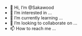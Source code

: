 - 👋 Hi, I’m @Sakawood
- 👀 I’m interested in ...
- 🌱 I’m currently learning ...
- 💞️ I’m looking to collaborate on ...
- 📫 How to reach me ...

<!---
Sakawood/Sakawood is a ✨ special ✨ repository because its `README.md` (this file) appears on your GitHub profile.
You can click the Preview link to take a look at your changes.
--->
